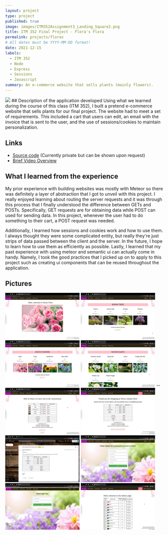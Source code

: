 ```yaml
---
layout: project
type: project
published: true
image: images/ITM352Assignment3_Landing_Square2.png
title: ITM 352 Final Project - Flora's Flora
permalink: projects/floras
# All dates must be YYYY-MM-DD format!
date: 2021-12-15
labels:
  - ITM 352
  - Node
  - Express
  - Sessions
  - Javascript
summary: An e-commerce website that sells plants (mainly flowers).
---
```

<img class="ui right floated rounded image" width="40%" src="../images/ITM352Assignment3_Landing.png">
## Description of the application developed
Using what we learned during the course of this class (ITM 352), I built a pretend e-commerce website that sells plants for our final project. The website had to meet a set of requirements. This included a cart that users can edit, an email with the invoice that is sent to the user, and the use of sessions/cookies to maintain personalization.

## Links
 - [Source code](https://github.com/alyssia-chen/ITM352_F21_repo/tree/main/Chen_Alyssia_Assignment3) (Currently private but can be shown upon request)
 - [Brief Video Overview](https://drive.google.com/file/d/1gD3T8P_z3mdMaAVRqeU4ofFGNEvyoIu9/view?usp=sharing)

## What I learned from the experience
My prior experience with building websites was mostly with Meteor so there was definitely a layer of abstraction that I got to unveil with this project. I really enjoyed learning about routing the server requests and it was through this process that I finally understood the difference between GETs and POSTs. Specifically, GET requests are for obtaining data while POST can used for sending data. In this project, whenever the user had to do something to their cart, a POST request was needed.

Additionally, I learned how sessions and cookies work and how to use them. I always thought they were some complicated entity, but really they're just strips of data passed between the client and the server. In the future, I hope to learn how to use them as efficiently as possible. Lastly, I learned that my past experience with using meteor and semantic ui can actually come in handy. Namely, I took the good practices that I picked up on to apply to this project such as creating ui components that can be reused throughout the application. 

## Pictures
<img class="ui left floated rounded image" width="47%" src="../images/ITM352Assignment3_AllDisplay.png">
<img class="ui right floated rounded image" width="47%" src="../images/ITM352Assignment3_Product1.png">
<img class="ui left floated rounded image" width="47%" src="../images/ITM352Assignment3_Product2.png">
<img class="ui right floated rounded image" width="47%" src="../images/ITM352Assignment3_Product3.png">
--
<img class="ui left floated rounded image" width="47%" src="../images/ITM352Assignment3_Cart.png">
<img class="ui right floated rounded image" width="47%" src="../images/ITM352Assignment3_Invoice.png">
<img class="ui left floated rounded image" width="47%" src="../images/ITM352Assignment3_Email.png">
<img class="ui right floated rounded image" width="47%" src="../images/ITM352Assignment3_Register.png">
<img class="ui left floated rounded image" width="47%" src="../images/ITM352Assignment3_Login.png">
<img class="ui right floated rounded image" width="47%" src="../images/ITM352Assignment3_Admin.png">
